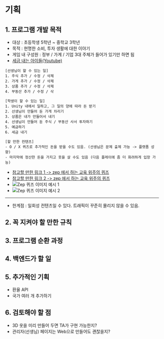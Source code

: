 # 기획

## 1. 프로그램 개발 목적
- 대상 : 초등학생 5학년 ~ 중학교 3학년
- 목적 : 현명한 소비, 투자 생활에 대한 이야기
- 게임 내 구성원 : 정부 / 가계 / 기업 3대 주체가 들어가 있기만 하면 됨
- [세금 내는 아이들(Youtube)](https://www.youtube.com/@TaxKids)

```
[선생님이 할 수 있는 일]
1. 주식 추가 / 수정 / 삭제
2. 가게 추가 / 수정 / 삭제
3. 상품 추가 / 수정 / 삭제
4. 부동산 추가 / 수정 / 삭
```

```
[학생이 할 수 있는 일]
1. Unity 내에서 일하고, 그 일의 양에 따라 돈 받기
2. 선생님이 만들어 둔 가게 차리기
3. 상품은 내가 만들어서 내기
4. 선생님이 만들어 둔 주식 / 부동산 사서 투자하기
5. 예금하기
6. 세금 내기
```

```
[할 만한 컨텐츠]
- O / X 퀴즈로 추가적인 돈을 받을 수도 있음. (선생님은 문제 출제 가능 -> 플랫폼 성향)
- 마지막에 정산한 돈을 가지고 옷을 살 수도 있음 (다음 플레이에 좀 더 화려하게 입장 가능)
```

- [참고할 만한 링크 1 -> zep 에서 하는 교육 위주의 퀴즈](https://zep.us/play/yVPoao)
- [참고할 만한 링크 2 -> zep 에서 하는 교육 위주의 퀴즈](https://zep.us/play/2bvnrj)
- ![Zep 퀴즈 이미지 예시 1](./images/Zep_Quiz_01.png)
- ![Zep 퀴즈 이미지 예시 2](./images/Zep_Quiz_02.png)

---

- 한계점 : 일회성 컨텐츠일 수 있다. 트래픽이 꾸준히 몰리지 않을 수 있음.

## 2. 꼭 지켜야 할 만한 규칙

## 3. 프로그램 순환 과정

## 4. 백엔드가 할 일

## 5. 추가적인 기획
- 환율 API
- 국가 여러 개 추가하기

## 6. 검토해야 할 점
- 3D 옷을 미리 만들어 두면 TA가 구현 가능한지?
- 관리자(선생님) 페이지는 Web으로 만들어도 괜찮을지?